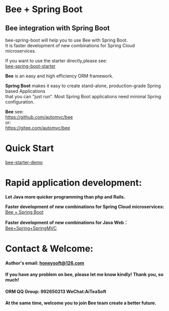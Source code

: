 
Bee + Spring Boot
=========
## Bee integration with Spring Boot 
bee-spring-boot will help you to use Bee with Spring Boot.   
It is faster development of new combinations for Spring Cloud microservices.   

If you want to use the starter directly,please see:  
[bee-spring-boot-starter](../../../bee-spring-boot-starter)  

**Bee** is an easy and high efficiency ORM framework.   

**Spring Boot** makes it easy to create stand-alone, production-grade Spring based Applications    
that you can "just run". Most Spring Boot applications need minimal Spring configuration.   

**Bee** see:  
https://github.com/automvc/bee  
or:  
https://gitee.com/automvc/bee  

Quick Start
=========	
[bee-starter-demo](../../../bee-starter-demo)  


Rapid application development:
=========	
**Let Java more quicker programming than php and Rails.**  

**Faster development of new combinations for Spring Cloud microservices:**   
[Bee + Spring Boot](../../../bee-springboot)  

**Faster development of new combinations for Java Web：**  
[Bee+Spring+SpringMVC](../../../../aiteasoft/bee-spring-springmvc)  


Contact & Welcome:
=========	
#### Author's email:    honeysoft@126.com  
#### If you have any problem on bee, please let me know kindly! Thank you, so much!  
#### ORM QQ Group: 992650213     WeChat:AiTeaSoft  
#### At the same time, welcome you to join Bee team create a better future. 